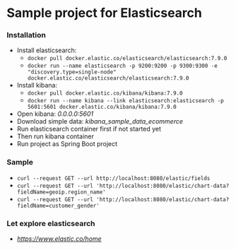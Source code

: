 # Sample project for Elasticsearch
### Installation
* Install elasticsearch:
    * `docker pull docker.elastic.co/elasticsearch/elasticsearch:7.9.0`
    * `docker run --name elasticsearch -p 9200:9200 -p 9300:9300 -e "discovery.type=single-node" docker.elastic.co/elasticsearch/elasticsearch:7.9.0`
* Install kibana:
    * `docker pull docker.elastic.co/kibana/kibana:7.9.0`
    * `docker run --name kibana --link elasticsearch:elasticsearch -p 5601:5601 docker.elastic.co/kibana/kibana:7.9.0`
* Open kibana: _0.0.0.0:5601_
* Download simple data: _kibana_sample_data_ecommerce_
* Run elasticsearch container first if not started yet
* Then run kibana container
* Run project as Spring Boot project
### Sample

* `curl --request GET --url http://localhost:8080/elastic/fields`
* `curl --request GET --url 'http://localhost:8080/elastic/chart-data?fieldName=geoip.region_name'`
* `curl --request GET --url 'http://localhost:8080/elastic/chart-data?fieldName=customer_gender'`

### Let explore elasticsearch
* _https://www.elastic.co/home_